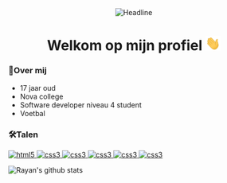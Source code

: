 <div align=center>
        <img src="https://readme-typing-svg.herokuapp.com?color=%236FDA44&size=32&center=true&vCenter=true&width=600&height=50&lines=Hoi,+ik+ben+Rayan;Software+Developer+Student;17+jaar+oud" alt="Headline" />
    </div>
<h1 align="center">Welkom op mijn profiel <img src="https://raw.githubusercontent.com/ABSphreak/ABSphreak/master/gifs/Hi.gif" width="30px"> </h1>
<div align=center>
<div align=left>

### 🧭Over mij


- 17 jaar oud
- Nova college
- Software developer niveau 4 student
- Voetbal 

<h3 align="left">🛠️Talen</h3>
<p align="left">
  <a href="https://www.w3.org/html/" target="_blank"> 
    <img src="https://img.shields.io/badge/html-E34F26.svg?style=for-the-badge&logo=html5&logoColor=white"
      alt="html5"/> 
  </a>
  <a href="https://www.w3schools.com/css/" target="_blank">
    <img src="https://img.shields.io/badge/css-1572B6.svg?style=for-the-badge&logo=css3&logoColor=white"
      alt="css3"/>
  </a>
  <a href="https://www.w3schools.com/css/" target="_blank">
    <img src="https://img.shields.io/badge/javascript-%23323330.svg?style=for-the-badge&logo=javascript&logoColor=%23F7DF1E"
      alt="css3"/>
  </a>
 <a href="https://www.w3schools.com/javascript/" target="_blank">
  <img src="https://img.shields.io/badge/C%23-239120?style=for-the-badge&logo=c-sharp&logoColor=white"
      alt="css3"/>
  </a>
<a href="https://www.w3schools.com/php/" target="_blank">
  <img src="https://img.shields.io/badge/PHP-777BB4?style=for-the-badge&logo=php&logoColor=white"
      alt="css3"/>
  </a>
<a href="https://www.w3schools.com/MySQL/" target="_blank">
  <img src="https://img.shields.io/badge/MySQL-00000F?style=for-the-badge&logo=mysql&logoColor=white"
      alt="css3"/>
  </a>

</p>


![Rayan's github stats](https://github-readme-stats.vercel.app/api?username=RayanK01&show_icons=true&theme=radical)
<div align=left>
